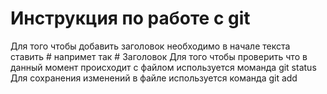 # Инструкция по работе с git
Для того чтобы добавить заголовок необходимо в начале текста ставить # напримет так # Заголовок
Для того чтобы проверить что в данный момент происходит с файлом используется моманда git status
Для сохранения изменений в файле используется команда git add